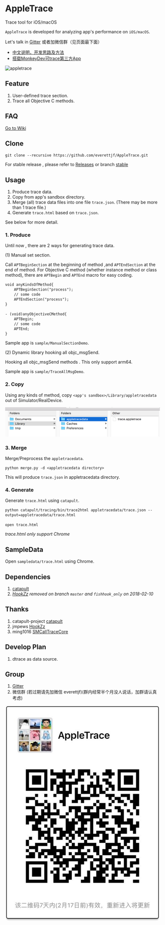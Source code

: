 # AppleTrace
Trace tool for iOS/macOS

`AppleTrace` is developed for analyzing app's performance on `iOS/macOS`.

Let's talk in [Gitter](https://gitter.im/appletrace/AppleTrace) 或者加微信群（见页面最下面）

- [中文说明，开发思路及方法](http://everettjf.com/2017/09/21/appletrace/)
- [搭载MonkeyDev可trace第三方App](http://everettjf.com/2017/10/12/appletrace-dancewith-monkeydev/)

![appletrace](https://everettjf.github.io/stuff/appletrace/appletrace.gif)


## Feature

1. User-defined trace section.
2. Trace all Objective C methods. 

## FAQ

[Go to Wiki](https://github.com/everettjf/AppleTrace/wiki)

## Clone

```
git clone --recursive https://github.com/everettjf/AppleTrace.git
```

For stable release , please refer to [Releases](https://github.com/everettjf/AppleTrace/releases) or branch [stable](https://github.com/everettjf/AppleTrace/tree/stable)

## Usage

1. Produce trace data.
2. Copy from app's sandbox directory.
3. Merge (all) trace data files into one file `trace.json`. (There may be more than 1 trace file.)
4. Generate `trace.html` based on `trace.json`.

See below for more detail.

### 1. Produce


Until now , there are 2 ways for generating trace data.

(1) Manual set section.

Call `APTBeginSection` at the beginning of method ,and `APTEndSection` at the end of method. For Objective C method (whether instance method or class method), there are `APTBegin` and `APTEnd` macro for easy coding.
	
```
void anyKindsOfMethod{
    APTBeginSection("process");
    // some code
    APTEndSection("process");
}

- (void)anyObjectiveCMethod{
    APTBegin;
    // some code
    APTEnd;
}
```
	
Sample app is `sample/ManualSectionDemo`.
	
(2) Dynamic library hooking all objc_msgSend.

Hooking all objc_msgSend methods . This only support arm64.

Sample app is `sample/TraceAllMsgDemo`.

### 2. Copy

Using any kinds of method, copy `<app's sandbox>/Library/appletracedata` out of Simulator/RealDevice.

![appletracedata](image/appletracedata.png)


### 3. Merge

Merge/Preprocess the `appletracedata`.

```
python merge.py -d <appletracedata directory>
```

This will produce `trace.json` in appletracedata directory.

### 4. Generate

Generate `trace.html` using `catapult`.

```
python catapult/tracing/bin/trace2html appletracedata/trace.json --output=appletracedata/trace.html

open trace.html
```

*trace.html only support Chrome*

## SampleData

Open `sampledata/trace.html` using Chrome.


## Dependencies

1. [catapult](https://github.com/catapult-project/catapult)
2. *[HookZz](https://github.com/jmpews/HookZz) removed on branch `master` and `fishhook_only` on 2018-02-10*


## Thanks

1. catapult-project [catapult](https://github.com/catapult-project/catapult)
2. jmpews [HookZz](https://github.com/jmpews/HookZz) 
3. ming1016 [SMCallTraceCore](https://github.com/ming1016/GCDFetchFeed/blob/master/GCDFetchFeed/GCDFetchFeed/Lib/SMLagMonitor/SMCallTraceCore.c)



## Develop Plan

1. dtrace as data source.



## Group

1. [Gitter](https://gitter.im/appletrace/AppleTrace) 
2. 微信群 (若过期请先加微信 everettjf)(群内经常半个月没人说话，加群请认真考虑)

![wechatgroup](image/wechatgroup.png)

